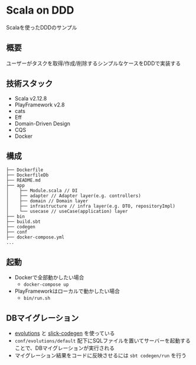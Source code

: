 # Scala on DDD

Scalaを使ったDDDのサンプル

## 概要
ユーザーがタスクを取得/作成/削除するシンプルなケースをDDDで実装する

## 技術スタック
- Scala v2.12.8
- PlayFramework v2.8
- cats
- Eff
- Domain-Driven Design
- CQS
- Docker

## 構成

```
├── Dockerfile
├── DockerfileDb
├── README.md
├── app
│    ├── Module.scala // DI
│    ├── adapter // Adapter layer(e.g. controllers)
│    ├── domain // Domain layer
│    ├── infrastructure // infra layer(e.g. DTO, repositoryImpl)
│    └── usecase // useCase(application) layer
├── bin
├── build.sbt
├── codegen
├── conf
├── docker-compose.yml
...
```

## 起動
- Dockerで全部動かしたい場合
    - `docker-compose up`
- PlayFrameworkはローカルで動かしたい場合
    - `bin/run.sh`


## DBマイグレーション
- [evolutions](https://www.playframework.com/documentation/2.8.x/Evolutions) と [slick-codegen](https://scala-slick.org/doc/3.2.0/code-generation.html) を使っている
- `conf/evolutions/default` 配下にSQLファイルを置いてサーバーを起動することで、DBマイグレーションが実行される
- マイグレーション結果をコードに反映させるには `sbt codegen/run` を行う
